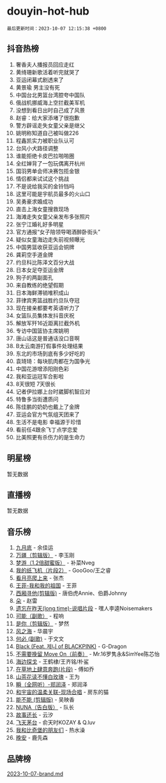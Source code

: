 # douyin-hot-hub

`最后更新时间：2023-10-07 12:15:38 +0800`

## 抖音热榜

1. 奢香夫人播报员回应走红
1. 黄绮珊新歌活着听完就哭了
1. 亚运闭幕式剧透来了
1. 黄景瑜 男主没有死
1. 中国台北男篮台湾腔夸中国队
1. 俄战机挪威海上空拦截美军机
1. 没想到看日出时自己成了风景
1. 赵睿：给大家添堵了很抱歉
1. 警方辟谣走失女童父亲是继父
1. 姚明称知道自己被叫做226
1. 程鑫凯实力被职业队认可
1. 台风小犬路径调整
1. 谁能拒绝卡皮巴拉啪啪圈
1. 全红婵背了一包玩偶离开杭州
1. 国羽男单会师决赛包揽金银
1. 情侣都来试试这个挑战
1. 不是说给我买的金铃铛吗
1. 这里可能是宇航员最多的火山口
1. 吴勇豪求婚成功
1. 直击上海女童搜救现场
1. 海滩走失女童父亲发布多张照片
1. 张宁江婚礼好多明星
1. 官方通报“女子陪领导喝酒醉卧街头”
1. 疑似女童海边走失前视频曝光
1. 中国男篮收获亚运会铜牌
1. 龚莉空手道金牌
1. 约旦科比陈泽文百分大战
1. 日本女足夺亚运金牌
1. 狗子的两副面孔
1. 来自教练的绝望假期
1. 日本海鲜滞销堆积成山
1. 菲律宾男篮战胜约旦队夺冠
1. 现在接亲都要考英语听力了
1. 女篮队员集体发抖音庆祝
1. 解放军歼16近距离拦截外机
1. 专访中国篮协主席姚明
1. 唐山话这是普通话没口音啊
1. B太云南游打假事件处理结果
1. 东北的市场到底有多少好吃的
1. 袁琦琦：每块肌肉都在为国争光
1. 中国花游增添阳刚色彩
1. 我和亚运冠军合影啦
1. 8天很短 7天很长
1. 记者伊拉娜上台时崴脚机智应对
1. 特鲁多当街遭质问
1. 陈佳鹏的奶奶也戴上了金牌
1. 亚运会官方气氛组天团来了
1. 生活不是电影 幸福源于珍惜
1. 看前任4跟余飞丁点学恋爱
1. 比美照更有杀伤力的是生命力

## 明星榜

暂无数据

## 直播榜

暂无数据

## 音乐榜

1. [九月底](https://sf6-cdn-tos.douyinstatic.com/obj/tos-cn-ve-2774/oMfewG4PDTFhF8iz3OGQ7ABH5i6fCgnMaoCbzZ) - 余佳运
1. [万疆（剪辑版）](https://sf6-cdn-tos.douyinstatic.com/obj/tos-cn-ve-2774/ooG7oVgFlDTelKCjCsTTobQvbdtj1BBQXnfZd8) - 李玉刚
1. [梦游（1.2倍甜蜜版）](https://sf3-cdn-tos.douyinstatic.com/obj/tos-cn-ve-2774/o4gyAUm8hwufoEABmwVIiQtHsFuGzAEEWtNMzo) - 补菜Nveg
1. [我的纸飞机（片段2）](https://sf6-cdn-tos.douyinstatic.com/obj/tos-cn-ve-2774/oM2ZrKcg2CD5AeRB2gkeXOFB1IxAGJdZPazYHf) - GooGoo/王之睿
1. [看月亮爬上来](https://sf3-cdn-tos.douyinstatic.com/obj/tos-cn-ve-2774/356c324112764016b25295e535f2daf0) - 张杰
1. [王菲-我和我的祖国](https://sf6-cdn-tos.douyinstatic.com/obj/tos-cn-ve-2774/3ef0f373017541e18566595c96123cab) - 王菲
1. [西厢寻他(剪辑版)](https://sf3-cdn-tos.douyinstatic.com/obj/tos-cn-ve-2774/oUsAVfAQKlRNxEv5qxvIB8o5qmIWUcXbzJKJhw) - 唐伯虎Annie、伯爵Johnny
1. [朵](https://sf6-cdn-tos.douyinstatic.com/obj/tos-cn-ve-2774/932f5bdfcd7c47b880525e92ab8a4999) - 赵雷
1. [遗忘在昨天(long time)-说唱片段](https://sf3-cdn-tos.douyinstatic.com/obj/tos-cn-ve-2774/oIynqctDJIzUJY3Q2CeIFe5nA2gC7DS2bfZamd) - 嘿人李逵Noisemakers
1. [可能（副歌）](https://sf6-cdn-tos.douyinstatic.com/obj/tos-cn-ve-2774/cde1731888894259b333569393c2fb51) - 程响
1. [是你（剪辑版）](https://sf3-cdn-tos.douyinstatic.com/obj/tos-cn-ve-2774/46019dae783c4c969944217fe1cfafc4) - 梦然
1. [风之海](https://sf3-cdn-tos.douyinstatic.com/obj/tos-cn-ve-2774/oInqZ2gFbCQvB6wZNnZlJpBcfDBQ8t1e1XwYAi) - 华晨宇
1. [何必 (副歌)](https://sf6-cdn-tos.douyinstatic.com/obj/tos-cn-ve-2774/okuRVVnhXysQOM6IEAfyBsgzwvoF7Az6tNiWDB) - 于文文
1. [Black (Feat. 제니 of BLACKPINK)](https://sf3-cdn-tos.douyinstatic.com/obj/tos-cn-ve-2774/2eb92e2debbe4fe0a552bc099aef7f28) - G-Dragon
1. [不需要挽留 Move On（前奏）](https://sf3-cdn-tos.douyinstatic.com/obj/tos-cn-ve-2774/ooCBhgCCkF4nExzQL9WZSUbitfA8IsDkgQIYhe) - Mr.16罗隽永&SimYee陈芯怡
1. [海边探戈](https://sf6-cdn-tos.douyinstatic.com/obj/tos-cn-ve-2774/os9gE0VQCGqt6VQkZDyBBYvfSDY0QFe3vVmubn) - 王鹤棣/王齐铭/朴鲨
1. [在草地上肆意奔跑(片段)](https://sf3-cdn-tos.douyinstatic.com/obj/tos-cn-ve-2774/8831d494742f45dabdfa8adb8b817259) - 傅如乔
1. [山茶花读不懂白玫瑰](https://sf3-cdn-tos.douyinstatic.com/obj/tos-cn-ve-2774/osfn8B7DktrRHEPJgPCfDbw7QDQEkwC16BxZg9) - 王为
1. [瞬（全网听）-郑润泽](https://sf3-cdn-tos.douyinstatic.com/obj/tos-cn-ve-2774/o4Vb9eJZClCZTnRQYy0BRSeHGrDtrkrQgIBvQt) - 郑润泽
1. [和宇宙的温柔关联-现场合唱](https://sf6-cdn-tos.douyinstatic.com/obj/tos-cn-ve-2774/o0hONGDYQBgk0e5bqDeQOonVmncA6tC2nBwZLT) - 房东的猫
1. [能不能 (剪辑版)](https://sf3-cdn-tos.douyinstatic.com/obj/tos-cn-ve-2774/fc4a6c45b4a34277ba4088e1d7fdff98) - 吴映香
1. [NUNA（告白版）](https://sf6-cdn-tos.douyinstatic.com/obj/tos-cn-ve-2774/a65828cbd8ce41a78a430a58b49f4feb) - 队长
1. [故事还长](https://sf6-cdn-tos.douyinstatic.com/obj/tos-cn-ve-2774/30a26758c8594f0ab81ac675c33ee2c5) - 云汐
1. [飞天茅台](https://sf6-cdn-tos.douyinstatic.com/obj/tos-cn-ve-2774/o4GhTV5kIuMWmC2Ai1WzNglssgBfQaqQCSLxUU) - 俞天时KOZAY & Q.luv
1. [我和比奇堡的朋友们](https://sf3-cdn-tos.douyinstatic.com/obj/tos-cn-ve-2774/f0505db981ea4a6d91453a15924a82aa) - 热水澡
1. [晚安](https://sf6-cdn-tos.douyinstatic.com/obj/tos-cn-ve-2774/a724c5e224464218839820f4e4fd632f) - 鹿先森

## 品牌榜

[2023-10-07-brand.md](2023-10-07-brand.md)
